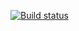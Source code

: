 [![Build status](https://ci.appveyor.com/api/projects/status/3hr7wb5c9xa0afu4?svg=true)](https://ci.appveyor.com/project/karaciubamikhail/ajs-dz6-1)
